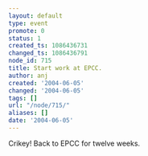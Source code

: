 ```yaml
---
layout: default
type: event
promote: 0
status: 1
created_ts: 1086436731
changed_ts: 1086436791
node_id: 715
title: Start work at EPCC.
author: anj
created: '2004-06-05'
changed: '2004-06-05'
tags: []
url: "/node/715/"
aliases: []
date: '2004-06-05'
---
```

Crikey!  Back to EPCC for twelve weeks.
